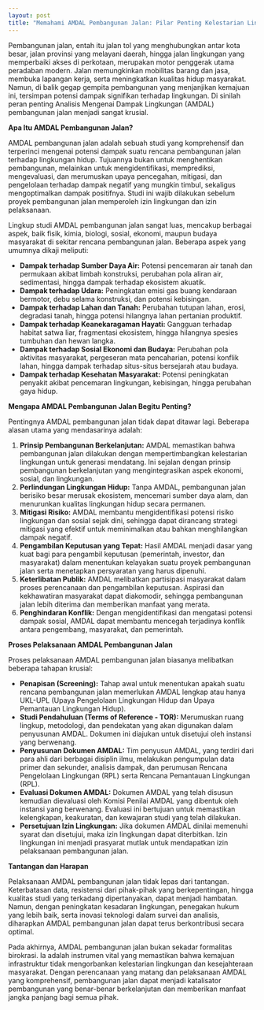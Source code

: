 ```yaml
---
layout: post
title: "Memahami AMDAL Pembangunan Jalan: Pilar Penting Kelestarian Lingkungan"
---
```


Pembangunan jalan, entah itu jalan tol yang menghubungkan antar kota besar, jalan provinsi yang melayani daerah, hingga jalan lingkungan yang memperbaiki akses di perkotaan, merupakan motor penggerak utama peradaban modern. Jalan memungkinkan mobilitas barang dan jasa, membuka lapangan kerja, serta meningkatkan kualitas hidup masyarakat. Namun, di balik gegap gempita pembangunan yang menjanjikan kemajuan ini, tersimpan potensi dampak signifikan terhadap lingkungan. Di sinilah peran penting Analisis Mengenai Dampak Lingkungan (AMDAL) pembangunan jalan menjadi sangat krusial.

**Apa Itu AMDAL Pembangunan Jalan?**

AMDAL pembangunan jalan adalah sebuah studi yang komprehensif dan terperinci mengenai potensi dampak suatu rencana pembangunan jalan terhadap lingkungan hidup. Tujuannya bukan untuk menghentikan pembangunan, melainkan untuk mengidentifikasi, memprediksi, mengevaluasi, dan merumuskan upaya pencegahan, mitigasi, dan pengelolaan terhadap dampak negatif yang mungkin timbul, sekaligus mengoptimalkan dampak positifnya. Studi ini wajib dilakukan sebelum proyek pembangunan jalan memperoleh izin lingkungan dan izin pelaksanaan.

Lingkup studi AMDAL pembangunan jalan sangat luas, mencakup berbagai aspek, baik fisik, kimia, biologi, sosial, ekonomi, maupun budaya masyarakat di sekitar rencana pembangunan jalan. Beberapa aspek yang umumnya dikaji meliputi:

*   **Dampak terhadap Sumber Daya Air:** Potensi pencemaran air tanah dan permukaan akibat limbah konstruksi, perubahan pola aliran air, sedimentasi, hingga dampak terhadap ekosistem akuatik.
*   **Dampak terhadap Udara:** Peningkatan emisi gas buang kendaraan bermotor, debu selama konstruksi, dan potensi kebisingan.
*   **Dampak terhadap Lahan dan Tanah:** Perubahan tutupan lahan, erosi, degradasi tanah, hingga potensi hilangnya lahan pertanian produktif.
*   **Dampak terhadap Keanekaragaman Hayati:** Gangguan terhadap habitat satwa liar, fragmentasi ekosistem, hingga hilangnya spesies tumbuhan dan hewan langka.
*   **Dampak terhadap Sosial Ekonomi dan Budaya:** Perubahan pola aktivitas masyarakat, pergeseran mata pencaharian, potensi konflik lahan, hingga dampak terhadap situs-situs bersejarah atau budaya.
*   **Dampak terhadap Kesehatan Masyarakat:** Potensi peningkatan penyakit akibat pencemaran lingkungan, kebisingan, hingga perubahan gaya hidup.

**Mengapa AMDAL Pembangunan Jalan Begitu Penting?**

Pentingnya AMDAL pembangunan jalan tidak dapat ditawar lagi. Beberapa alasan utama yang mendasarinya adalah:

1.  **Prinsip Pembangunan Berkelanjutan:** AMDAL memastikan bahwa pembangunan jalan dilakukan dengan mempertimbangkan kelestarian lingkungan untuk generasi mendatang. Ini sejalan dengan prinsip pembangunan berkelanjutan yang mengintegrasikan aspek ekonomi, sosial, dan lingkungan.
2.  **Perlindungan Lingkungan Hidup:** Tanpa AMDAL, pembangunan jalan berisiko besar merusak ekosistem, mencemari sumber daya alam, dan menurunkan kualitas lingkungan hidup secara permanen.
3.  **Mitigasi Risiko:** AMDAL membantu mengidentifikasi potensi risiko lingkungan dan sosial sejak dini, sehingga dapat dirancang strategi mitigasi yang efektif untuk meminimalkan atau bahkan menghilangkan dampak negatif.
4.  **Pengambilan Keputusan yang Tepat:** Hasil AMDAL menjadi dasar yang kuat bagi para pengambil keputusan (pemerintah, investor, dan masyarakat) dalam menentukan kelayakan suatu proyek pembangunan jalan serta menetapkan persyaratan yang harus dipenuhi.
5.  **Keterlibatan Publik:** AMDAL melibatkan partisipasi masyarakat dalam proses perencanaan dan pengambilan keputusan. Aspirasi dan kekhawatiran masyarakat dapat diakomodir, sehingga pembangunan jalan lebih diterima dan memberikan manfaat yang merata.
6.  **Penghindaran Konflik:** Dengan mengidentifikasi dan mengatasi potensi dampak sosial, AMDAL dapat membantu mencegah terjadinya konflik antara pengembang, masyarakat, dan pemerintah.

**Proses Pelaksanaan AMDAL Pembangunan Jalan**

Proses pelaksanaan AMDAL pembangunan jalan biasanya melibatkan beberapa tahapan krusial:

*   **Penapisan (Screening):** Tahap awal untuk menentukan apakah suatu rencana pembangunan jalan memerlukan AMDAL lengkap atau hanya UKL-UPL (Upaya Pengelolaan Lingkungan Hidup dan Upaya Pemantauan Lingkungan Hidup).
*   **Studi Pendahuluan (Terms of Reference - TOR):** Merumuskan ruang lingkup, metodologi, dan pendekatan yang akan digunakan dalam penyusunan AMDAL. Dokumen ini diajukan untuk disetujui oleh instansi yang berwenang.
*   **Penyusunan Dokumen AMDAL:** Tim penyusun AMDAL, yang terdiri dari para ahli dari berbagai disiplin ilmu, melakukan pengumpulan data primer dan sekunder, analisis dampak, dan perumusan Rencana Pengelolaan Lingkungan (RPL) serta Rencana Pemantauan Lingkungan (RPL).
*   **Evaluasi Dokumen AMDAL:** Dokumen AMDAL yang telah disusun kemudian dievaluasi oleh Komisi Penilai AMDAL yang dibentuk oleh instansi yang berwenang. Evaluasi ini bertujuan untuk memastikan kelengkapan, keakuratan, dan kewajaran studi yang telah dilakukan.
*   **Persetujuan Izin Lingkungan:** Jika dokumen AMDAL dinilai memenuhi syarat dan disetujui, maka izin lingkungan dapat diterbitkan. Izin lingkungan ini menjadi prasyarat mutlak untuk mendapatkan izin pelaksanaan pembangunan jalan.

**Tantangan dan Harapan**

Pelaksanaan AMDAL pembangunan jalan tidak lepas dari tantangan. Keterbatasan data, resistensi dari pihak-pihak yang berkepentingan, hingga kualitas studi yang terkadang dipertanyakan, dapat menjadi hambatan. Namun, dengan peningkatan kesadaran lingkungan, penegakan hukum yang lebih baik, serta inovasi teknologi dalam survei dan analisis, diharapkan AMDAL pembangunan jalan dapat terus berkontribusi secara optimal.

Pada akhirnya, AMDAL pembangunan jalan bukan sekadar formalitas birokrasi. Ia adalah instrumen vital yang memastikan bahwa kemajuan infrastruktur tidak mengorbankan kelestarian lingkungan dan kesejahteraan masyarakat. Dengan perencanaan yang matang dan pelaksanaan AMDAL yang komprehensif, pembangunan jalan dapat menjadi katalisator pembangunan yang benar-benar berkelanjutan dan memberikan manfaat jangka panjang bagi semua pihak.
